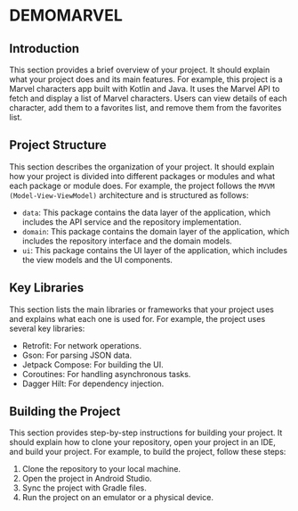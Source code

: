 
# DEMOMARVEL

## Introduction

This section provides a brief overview of your project. 
It should explain what your project does and its main features. 
For example, this project is a Marvel characters app built with Kotlin and Java. 
It uses the Marvel API to fetch and display a list of Marvel characters. 
Users can view details of each character, add them to a favorites list, and remove them from the favorites list.

## Project Structure

This section describes the organization of your project. 
It should explain how your project is divided into different packages or modules and what each package or module does. 
For example, the project follows the `MVVM (Model-View-ViewModel)` architecture and is structured as follows:

- `data`: This package contains the data layer of the application, which includes the API service and the repository implementation.
- `domain`: This package contains the domain layer of the application, which includes the repository interface and the domain models.
- `ui`: This package contains the UI layer of the application, which includes the view models and the UI components.

## Key Libraries

This section lists the main libraries or frameworks that your project uses and explains what each one is used for. 
For example, the project uses several key libraries:

- Retrofit: For network operations.
- Gson: For parsing JSON data.
- Jetpack Compose: For building the UI.
- Coroutines: For handling asynchronous tasks.
- Dagger Hilt: For dependency injection.

## Building the Project

This section provides step-by-step instructions for building your project. 
It should explain how to clone your repository, open your project in an IDE, 
and build your project. For example, to build the project, follow these steps:

1. Clone the repository to your local machine.
2. Open the project in Android Studio.
3. Sync the project with Gradle files.
4. Run the project on an emulator or a physical device.
